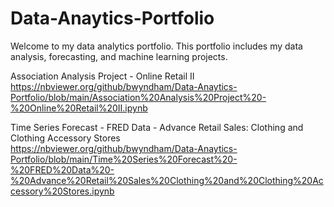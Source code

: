 # Data-Anaytics-Portfolio
Welcome to my data analytics portfolio. This portfolio includes my data analysis, forecasting, and machine learning projects.

Association Analysis Project - Online Retail II
<br>https://nbviewer.org/github/bwyndham/Data-Anaytics-Portfolio/blob/main/Association%20Analysis%20Project%20-%20Online%20Retail%20II.ipynb

Time Series Forecast - FRED Data - Advance Retail Sales: Clothing and Clothing Accessory Stores
<br>https://nbviewer.org/github/bwyndham/Data-Anaytics-Portfolio/blob/main/Time%20Series%20Forecast%20-%20FRED%20Data%20-%20Advance%20Retail%20Sales%20Clothing%20and%20Clothing%20Accessory%20Stores.ipynb
